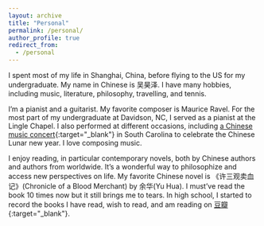 ```yaml
---
layout: archive
title: "Personal"
permalink: /personal/
author_profile: true
redirect_from:
  - /personal
---
```


I spent most of my life in Shanghai, China, before flying to the US for my undergraduate. My name in Chinese is 吴昊泽. I have many hobbies, including music, literature, philosophy, travelling, and tennis.

I’m a pianist and a guitarist. My favorite composer is Maurice Ravel. For the most part of my undergraduate at Davidson, NC, I served as a pianist at the Lingle Chapel. I also performed at different occasions, including [a Chinese music concert](https://myclintonnews.com/stories/concert-for-the-new-year,4375?){:target="_blank"} in South Carolina to celebrate the Chinese Lunar new year. I love composing music.

I enjoy reading, in particular contemporary novels, both by Chinese authors and authors from worldwide. It’s a wonderful way to philosophize and access new perspectives on life. My favorite Chinese novel is 《许三观卖血记》(Chronicle of a Blood Merchant) by 余华(Yu Hua). I must’ve read the book 10 times now but it still brings me to tears. In high school, I started to record the books I have read, wish to read, and am reading on [豆瓣](https://book.douban.com/people/monkeyswedding/){:target="_blank"}.
